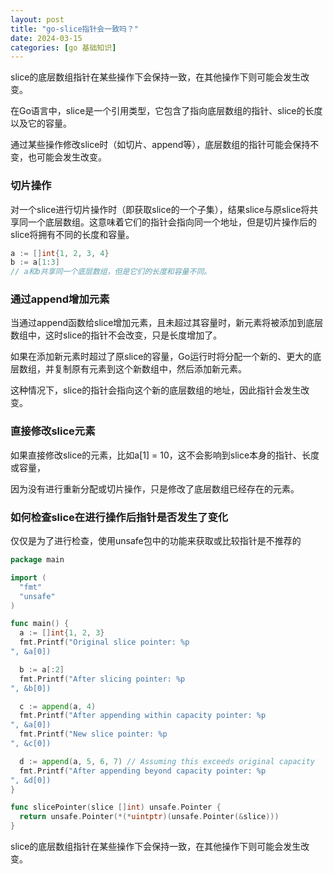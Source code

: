 ```yaml
---
layout: post
title: "go-slice指针会一致吗？"
date: 2024-03-15
categories: [go 基础知识]
---
```

slice的底层数组指针在某些操作下会保持一致，在其他操作下则可能会发生改变。

在Go语言中，slice是一个引用类型，它包含了指向底层数组的指针、slice的长度以及它的容量。

通过某些操作修改slice时（如切片、append等），底层数组的指针可能会保持不变，也可能会发生改变。
### 切片操作
对一个slice进行切片操作时（即获取slice的一个子集），结果slice与原slice将共享同一个底层数组。这意味着它们的指针会指向同一个地址，但是切片操作后的slice将拥有不同的长度和容量。
```go
a := []int{1, 2, 3, 4}
b := a[1:3]
// a和b共享同一个底层数组，但是它们的长度和容量不同。

```
### 通过append增加元素
当通过append函数给slice增加元素，且未超过其容量时，新元素将被添加到底层数组中，这时slice的指针不会改变，只是长度增加了。

如果在添加新元素时超过了原slice的容量，Go运行时将分配一个新的、更大的底层数组，并复制原有元素到这个新数组中，然后添加新元素。

这种情况下，slice的指针会指向这个新的底层数组的地址，因此指针会发生改变。
### 直接修改slice元素
如果直接修改slice的元素，比如a[1] = 10，这不会影响到slice本身的指针、长度或容量，

因为没有进行重新分配或切片操作，只是修改了底层数组已经存在的元素。
### 如何检查slice在进行操作后指针是否发生了变化
仅仅是为了进行检查，使用unsafe包中的功能来获取或比较指针是不推荐的
```go
package main

import (
  "fmt"
  "unsafe"
)

func main() {
  a := []int{1, 2, 3}
  fmt.Printf("Original slice pointer: %p
", &a[0])

  b := a[:2]
  fmt.Printf("After slicing pointer: %p
", &b[0])

  c := append(a, 4)
  fmt.Printf("After appending within capacity pointer: %p
", &a[0])
  fmt.Printf("New slice pointer: %p
", &c[0])

  d := append(a, 5, 6, 7) // Assuming this exceeds original capacity
  fmt.Printf("After appending beyond capacity pointer: %p
", &d[0])
}

func slicePointer(slice []int) unsafe.Pointer {
  return unsafe.Pointer(*(*uintptr)(unsafe.Pointer(&slice)))
}

```

slice的底层数组指针在某些操作下会保持一致，在其他操作下则可能会发生改变。



